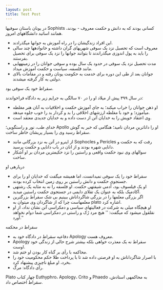 ```yaml
---
layout: post
title: Test Post
---
```


در یونان باستان سوفیها Sophists کسانی بودند که به دانش و حکمت معروف -
بودند، همانند اساتید دانشگاههای امروز.

-   این افراد زندگیشان را در راه آموزش به جوانها میگذرادند.
-   معروف است که تحصیل نزد یک سوفی شهریهای گران داشته و خانوادهها چند
    سالی را باید به پول اندوزی میگذراندند تا بتوانند جوانها را نزد یک
    سوفی برای تحصیل بفرستند.
-   مدت تحصیل نزد یک سوفی در حدود یک سال بوده و سوفی جوانان را در
    زمینههایی مانند فلسفه، سیاست و حکمت آموزش میداد.
-   جوانان بعد از طی این دوره برای خدمت به حکومت یونان رفته و در مقامات
    بالای دولتی به کار گرفته میشدند.

سقراط خود یک سوفی بود.

در سال ۳۹۹ پیش از میلاد او را در ۷۰ سالگی به جرایم زیر به دادگاه
فراخواندند:

-   او ذهن جوانان را خراب میکند؛ به جای آموزش حکمت و اخلاقیات به آنان
    هنر مغلطه میآموزد؛ و خود با مغلطه ارزشهای اخلاقی را بد و کردار بد
    را خوب جلوه میدهد.
-   وِی اعتقاد خویش را به خدایان آتن از دست داده و به خدایان جدیدی معتقد
    است.

خدای طب، نور و راستگویی؛ Apollo او را داناترینِ مردان نامید؛ هنگامی که
خبر به گوش سقراط رسید وی را بسیار پریشان خاطر ساخت.

-   از اینرو در آتن به نزد بزرگانی مانند Sophocles و Pericles رفت که به
    حکمت و دانایی شهره بودند و از انان در باب دانایی و حکمت پرسید.
-   سوالهای وی نبود حکمت واقعی و راستین را نزد حکیمترین مردان بر او
    آشکار ساخت.

دریارهی او

-   سقراط خود را یک سوفی نمیدانست، اما همیشه میگفت که خدایان او را
    برای جستجوی حکمت و دانش راستین بر روی زمین انتخاب کرده بودند.
-   او یک فیلسوف بود، آدمی شیفتهی حکمت. او فلسفه را نه به مثابه یک
    رشتهی آکادمیک بلکه به عنوان یک تقلای دایمی در جستجوی حکمت راستین
    میدید.
-   اگر بزرگی معلمها را در بزرگی شاگرداناش ببینیم بی شک سقراط
    بزرگترین معلمهاست چرا که از شاگردان وی میتوان به plato اشاره کرد.
-   او هیچگاه میلی به شرکت در فعالیتهای سیاسی و دمکراسی آتن نشان نداد،
    از او نقلقول میشود که میگفت: '' هیچ مرد رُک و راستی در دمکراسی
    شما دوام نخواهد آورد.''

سقراط در محکمه

-   دفاعیه سقراط در دادگاه خود به Apology معروف هست.
-   Apology سقراط نه یک معذرت خواهی بلکه بیشتر شرح حالی از زندگی خود
    اوست.
-   محاکمه با رأی بر گناه کار بودن او ختم شد.
-   با اصرار شاگرداناش به او فرصتی داده شد تا با پرداخت طلا حکم محکومیت
    خود را بخرد، او مبلغ ناچیزی پیشنهاد کرد.
-   رأی دادگاه: مرگ.

Plato چهار کتاب Euthyphro، Apology، Crito و Phaedo به محاکمهی استادش،
سقراط اختصاص داد.
